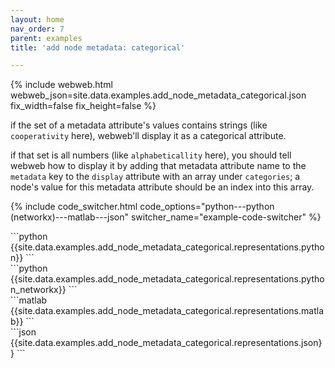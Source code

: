 ```yaml
---
layout: home
nav_order: 7
parent: examples
title: 'add node metadata: categorical'

---
```


{% include webweb.html webweb_json=site.data.examples.add_node_metadata_categorical.json fix_width=false fix_height=false %}

if the set of a metadata attribute's values contains strings (like `cooperativity` here), webweb'll display it as a categorical attribute.



if that set is all numbers (like `alphabeticallity` here), you should tell webweb how to display it by adding that metadata attribute name to the `metadata` key to the `display` attribute with an array under `categories`; a node's value for this metadata attribute should be an index into this array.

{% include code_switcher.html code_options="python---python (networkx)---matlab---json" switcher_name="example-code-switcher" %}
<div class='select-code-block example-code-switcher python-code-block select-code-block-visible'></div>
```python
{{site.data.examples.add_node_metadata_categorical.representations.python}}
```
<div class='select-code-block example-code-switcher python_networkx-code-block'></div>
```python
{{site.data.examples.add_node_metadata_categorical.representations.python_networkx}}
```
<div class='select-code-block example-code-switcher matlab-code-block'></div>
```matlab
{{site.data.examples.add_node_metadata_categorical.representations.matlab}}
```
<div class='select-code-block example-code-switcher json-code-block'></div>
```json
{{site.data.examples.add_node_metadata_categorical.representations.json}}
```